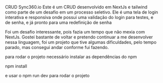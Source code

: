 CRUD Sync360.io
Este é um CRUD desenvolvido em NextJs e tailwind como parte de um desafio em um processo seletivo. Ele é uma tela de login interativa e responsiva onde possui uma validação do login para testes, e de senha, e já pronto para uma redefinição de senha

Foi um desafio interessante, pois fazia um tempo que não mexia com NextJs. Gostei bastante de voltar e pretendo continuar a me desenvolver nessa linguagem, foi um projeto que tive algumas dificuldades, pelo tempo parado, mas consegui andar conforme fui fazendo.

para rodar o projeto necessário instalar as dependências do npm

npm install

e usar o npm run dev para rodar o projeto
